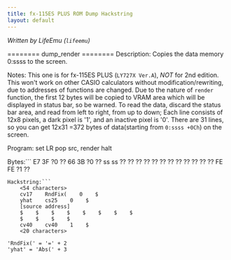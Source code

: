 ```yaml
---
title: fx-115ES PLUS ROM Dump Hackstring
layout: default
---
```


*Written by LifeEmu (`lifeemu`)*

======== dump_render ========
Description:
    Copies the data memory 0:ssss to the screen.

Notes:
    This one is for fx-115ES PLUS (`LY727X Ver.A`), *NOT* for 2nd edition.
    This won't work on other CASIO calculators without modification/rewriting, due to addresses of functions are changed.
    Due to the nature of `render` function, the first 12 bytes will be copied to VRAM area which will be displayed in status bar, so be warned.
    To read the data, discard the status bar area, and read from left to right, from up to down; Each line consists of 12x8 pixels, a dark pixel is '1', and an inactive pixel is '0'. There are 31 lines, so you can get 12x31 =372 bytes of data(starting from `0:ssss +0Ch`) on the screen.

Program:
    set LR
    pop src, render
    halt

Bytes:```
    E7 3F ?0 ??
    66 3B ?0 ??
    ss ss
    ?? ?? ?? ?? ?? ?? ?? ??
    ?? ?? ?? ??
    FE FE ?1 ??
```
Hackstring:```
    <54 characters>
    cv17    RndFix(    0    $
    yhat    cs25    0    $
    [source address]
    $    $    $    $    $    $    $    $
    $    $    $    $
    cv40    cv40    1    $
    <20 characters>
```
    'RndFix(' = '=' + 2
    'yhat' = 'Abs(' + 3
